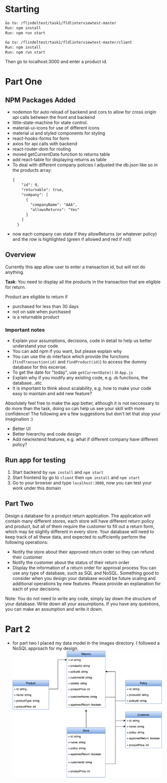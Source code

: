 # Starting
```
Go to: /flindeltest/task1/fldlinterviewtest-master 
Run: npm install
Run: npm run start
```
```
Go to: /flindeltest/task1/fldlinterviewtest-master/client
Run: npm install
Run: npm run start
```

Then go to localhost:3000 and enter a product id.

# Part One
## NPM Packages Added
- nodemon for auto reload of backend and cors to allow for cross origin api calls between the front and backend
- little-state-machine for state control. 
- material-ui-icons for use of different icons
- material ui and styled components for styling
- react-hooks-forms for form
- axios for api calls with backend
- react-router-dom for routing
- moved getCurrentDate function to returns table
- add react-table for displaying returns as table
- To deal with different company policies I adjusted the db.json like so in the products array:
  ``` 
  {
      "id": 0,
      "returnable": true,
      "company": [
        {
          "companyName": "AAA",
          "allowsReturns": "Yes"
        }
      ]
    } 
  ```
- now each company can state if they allowReturns (or whatever policy) and the row is highlighted (green if allowed and red if not)



## Overview

Currently this app allow user to enter a transaction id, but will not do anything.

**Task**: You need to display all the products in the transaction that are eligible for return.

Product are eligible to return if

- purchased for less than 30 days
- not on sale when purchased
- is a returnable product

### Important notes

- Explain your assumptions, decisions, code in detail to help us better understand your code
- You can add npm if you want, but please explain why
- You can use the `db` interface which provide the functions (`findTransaction(id)` and `findProduct(id)`) to access the dummy database for this excerise.
- To get the date for "today", use `getCurrentDate()` in `App.js`
- Explain why if you modify any existing code, e.g. `db` functions, the database...etc
- It is important to think about scalability, e.g. how to make your code easy to maintain and add new feature?

Absolutely feel free to make the app better, although it is not neccessary to do more than the task, doing so can help us see your skill with more confidence! The following are a few suggestions but don't let that stop your imagination :)

- Better UI
- Better hierarchy and code design
- Add new/extend features, e.g. what if different company have different policy?

## Run app for testing

1. Start backend by `npm install` and `npm start`
2. Start frontend by go to `client` then `npm install` and `npm start`
3. Go to your browser and type `localhost:3000`, now you can test your work under this domain


## Part Two


Design a database for a product return application. The application will contain many different stores, each store will have different return policy and product, but all of them require the customer to fill out a return form, which may be slightly different in every store. Your database will need to keep track of all these data, and expected to sufficiently perform the following operations:
- Notify the store about their approved return order so they can refund their customer
- Notify the customer about the status of their return order
- Display the information of a return order for approval process
You can use any type of database, such as SQL and NoSQL. Something good to consider when you design your database would be future scaling and additional operations by new features. Please provide an explanation for each of your decisions.

Note: You do not need to write any code, simply lay down the structure of your database. Write down all your assumptions. If you have any questions, you can make an assumption and write it down.

# Part 2
- for part two I placed my data model in the images directory. I followed a NoSQL approach for my design.
![Data Model](/images/data.png)
